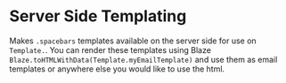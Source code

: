 Server Side Templating
===============

Makes `.spacebars` templates available on the server side for use on `Template.`. You can render these templates using Blaze `Blaze.toHTMLWithData(Template.myEmailTemplate)` and use them as email templates or anywhere else you would like to use the html.

